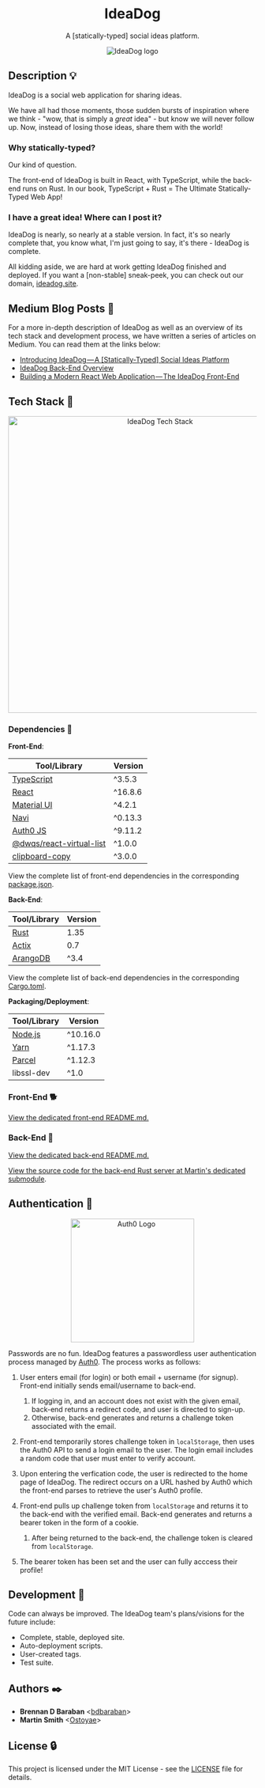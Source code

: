 <h1 align="center">IdeaDog</h1>
<p align="center">
  A [statically-typed] social ideas platform.
</p>

<p align="center">
  <img src="https://github.com/bdbaraban/ideadog/blob/master/assets/ideadog-logo.png"
       alt="IdeaDog logo"
  />
</p>

## Description :bulb:

IdeaDog is a social web application for sharing ideas.

We have all had those moments, those sudden bursts of inspiration where we think - "wow, that is simply a _great_ idea" - but know we will never follow up. Now, instead of losing those ideas, share them with the world!

### Why statically-typed?

Our kind of question.

The front-end of IdeaDog is built in React, with TypeScript, while the back-end runs on Rust. In our book, TypeScript + Rust = The Ultimate Statically-Typed Web App!

### I have a great idea! Where can I post it?

IdeaDog is nearly, so nearly at a stable version. In fact, it's so nearly complete that, you know what, I'm just going to say, it's there - IdeaDog is complete.

All kidding aside, we are hard at work getting IdeaDog finished and deployed. If you want a [non-stable] sneak-peek, you
can check out our domain, [ideadog.site](https://ideadog.site).

## Medium Blog Posts :newspaper:

For a more in-depth description of IdeaDog as well as an overview of its tech stack and development process, we have written a series of articles on Medium. You can read them at the links below:

- [Introducing IdeaDog — A \[Statically-Typed\] Social Ideas Platform](https://medium.com/@bdov_/introducing-ideadog-a-statically-typed-social-ideas-platform-aeb3a6dcf04f)
- [IdeaDog Back-End Overview](https://medium.com/@Ostoyae/ideadog-back-end-overview-a0d66d780bea)
- [Building a Modern React Web Application — The IdeaDog Front-End](https://medium.com/@bdov_/building-a-modern-react-web-application-the-ideadog-front-end-bc56dd3ca4b6)

## Tech Stack :poodle:

<p align="center">
  <img src="https://github.com/bdbaraban/ideadog/blob/master/assets/ideadog-stack.png"
       alt="IdeaDog Tech Stack"
       width="600"
  />
</p>

### Dependencies :couple:

**Front-End**:

| Tool/Library                                                                       | Version |
| ---------------------------------------------------------------------------------- | ------- |
| [TypeScript](https://www.typescriptlang.org/)                                      | ^3.5.3  |
| [React](https://reactjs.org/)                                                      | ^16.8.6 |
| [Material UI](https://material-ui.com/)                                            | ^4.2.1  |
| [Navi](https://frontarm.com/navi/en/)                                              | ^0.13.3 |
| [Auth0 JS](https://www.npmjs.com/package/auth0-js)                                 | ^9.11.2 |
| [@dwqs/react-virtual-list](https://www.npmjs.com/package/@dwqs/react-virtual-list) | ^1.0.0  |
| [clipboard-copy](https://www.npmjs.com/package/clipboard-copy)                     | ^3.0.0  |

View the complete list of front-end dependencies in the corresponding [package.json](./frontend/package.json).

**Back-End**:

| Tool/Library                           | Version |
| -------------------------------------- | ------- |
| [Rust](https://www.rust-lang.org/)     | 1.35    |
| [Actix](https://actix.rs/actix/actix/) | 0.7     |
| [ArangoDB](https://www.arangodb.com/)  | ^3.4    |

View the complete list of back-end dependencies in the corresponding [Cargo.toml](https://github.com/Ostoyae/ideaDog_server/blob/master/app/Cargo.toml).

**Packaging/Deployment**:

| Tool/Library                      | Version  |
| --------------------------------- | -------- |
| [Node.js](https://nodejs.org/en/) | ^10.16.0 |
| [Yarn](https://yarnpkg.com/en/)   | ^1.17.3  |
| [Parcel](https://parceljs.org/)   | ^1.12.3  |
| libssl-dev                        | ^1.0     |

### Front-End :dog2:

[View the dedicated front-end README.md.](./frontend)

### Back-End :feet:

[View the dedicated back-end README.md.](./backend)

[View the source code for the back-end Rust server at Martin's dedicated submodule](https://github.com/Ostoyae/ideaDog_server).

## Authentication :key:

<p align="center">
  <img src="https://proxy.duckduckgo.com/iu/?u=https%3A%2F%2Fd0.awsstatic.com%2Fpartner-network%2Fpartner-logos%2FMobile%2520Competency%2520Partner%2520Logos%2F600x400_AuthO_Logo.png&f="
       alt="Auth0 Logo"
       width="250"
  />
</p>

Passwords are no fun. IdeaDog features a passwordless user authentication process managed by [Auth0](https://auth0.com/). The process works as follows:

1. User enters email (for login) or both email + username (for signup). Front-end initially sends email/username to back-end.

   1. If logging in, and an account does not exist with the given email, back-end returns a redirect code, and user is directed to sign-up.
   2. Otherwise, back-end generates and returns a challenge token associated with the email.

2. Front-end temporarily stores challenge token in `localStorage`, then uses the Auth0 API to send a login email to the user. The login email includes a random code that user must enter to verify account.

3. Upon entering the verfication code, the user is redirected to the home page of IdeaDog. The redirect occurs on a URL hashed by Auth0 which the front-end parses to retrieve the user's Auth0 profile.

4. Front-end pulls up challenge token from `localStorage` and returns it to the back-end with the verified email. Back-end generates and returns a bearer token in the form of a cookie.

   1. After being returned to the back-end, the challenge token is cleared from `localStorage`.

5. The bearer token has been set and the user can fully acccess their profile!

## Development :dog:

Code can always be improved. The IdeaDog team's plans/visions for the future include:

- Complete, stable, deployed site.
- Auto-deployment scripts.
- User-created tags.
- Test suite.

## Authors :black_nib:

- **Brennan D Baraban** <[bdbaraban](https://github.com/bdbaraban)>
- **Martin Smith** <[Ostoyae](https://github.com/Ostoyae)>

## License :lock:

This project is licensed under the MIT License - see the [LICENSE](./LICENSE) file for details.
